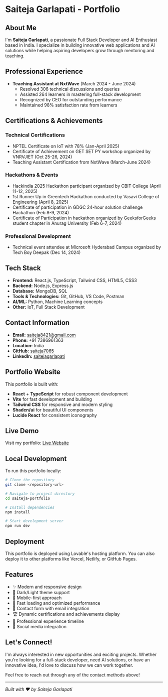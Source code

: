 
# Saiteja Garlapati - Portfolio

## About Me

I'm **Saiteja Garlapati**, a passionate Full Stack Developer and AI Enthusiast based in India. I specialize in building innovative web applications and AI solutions while helping aspiring developers grow through mentoring and teaching.

## Professional Experience

- **Teaching Assistant at NxtWave** (March 2024 - June 2024)
  - Resolved 306 technical discussions and queries
  - Assisted 264 learners in mastering full-stack development
  - Recognized by CEO for outstanding performance
  - Maintained 98% satisfaction rate from learners

## Certifications & Achievements

### Technical Certifications
- NPTEL Certificate on IoT with 78% (Jan-April 2025)
- Certificate of Achievement on GET SET PY workshop organized by VNRVJIET (Oct 25-26, 2024)
- Teaching Assistant Certification from NxtWave (March-June 2024)

### Hackathons & Events
- Hackindia 2025 Hackathon participant organized by CBIT College (April 11-12, 2025)
- 1st Runner Up in Greentech Hackathon conducted by Vasavi College of Engineering (April 8, 2025)
- Certificate of participation in GDGC 24-hour solution challenge Hackathon (Feb 8-9, 2024)
- Certificate of Participation in hackathon organized by GeeksforGeeks student chapter in Anurag University (Feb 6-7, 2024)

### Professional Development
- Technical event attendee at Microsoft Hyderabad Campus organized by Tech Boy Deepak (Dec 14, 2024)

## Tech Stack

- **Frontend:** React.js, TypeScript, Tailwind CSS, HTML5, CSS3
- **Backend:** Node.js, Express.js
- **Database:** MongoDB, SQL
- **Tools & Technologies:** Git, GitHub, VS Code, Postman
- **AI/ML:** Python, Machine Learning concepts
- **Other:** IoT, Full Stack Development

## Contact Information

- **Email:** saiteja8421@gmail.com
- **Phone:** +91 7386961363
- **Location:** India
- **GitHub:** [saiteja7065](https://github.com/saiteja7065)
- **LinkedIn:** [saitejagarlapati](https://www.linkedin.com/in/saitejagarlapati)

## Portfolio Website

This portfolio is built with:
- **React** + **TypeScript** for robust component development
- **Vite** for fast development and building
- **Tailwind CSS** for responsive and modern styling
- **Shadcn/ui** for beautiful UI components
- **Lucide React** for consistent iconography

## Live Demo

Visit my portfolio: [Live Website](https://lovable.dev/projects/fa715a8e-3333-43c1-aa94-54614c0e94d4)

## Local Development

To run this portfolio locally:

```bash
# Clone the repository
git clone <repository-url>

# Navigate to project directory
cd saiteja-portfolio

# Install dependencies
npm install

# Start development server
npm run dev
```

## Deployment

This portfolio is deployed using Lovable's hosting platform. You can also deploy it to other platforms like Vercel, Netlify, or GitHub Pages.

## Features

- ✨ Modern and responsive design
- 🎨 Dark/Light theme support
- 📱 Mobile-first approach
- 🚀 Fast loading and optimized performance
- 📧 Contact form with email integration
- 🏆 Dynamic certifications and achievements display
- 💼 Professional experience timeline
- 🔗 Social media integration

## Let's Connect!

I'm always interested in new opportunities and exciting projects. Whether you're looking for a full-stack developer, need AI solutions, or have an innovative idea, I'd love to discuss how we can work together.

Feel free to reach out through any of the contact methods above!

---

*Built with ❤️ by Saiteja Garlapati*
